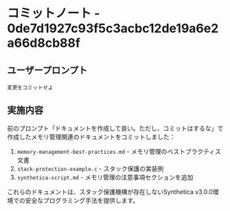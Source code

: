 # コミットノート - 0de7d1927c93f5c3acbc12de19a6e2a66d8cb88f

## ユーザープロンプト

```
変更をコミットせよ
```

## 実施内容

前のプロンプト「ドキュメントを作成して良い。ただし、コミットはするな」で作成したメモリ管理関連のドキュメントをコミットしました：

1. `memory-management-best-practices.md` - メモリ管理のベストプラクティス文書
2. `stack-protection-example.c` - スタック保護の実装例
3. `synthetica-script.md` - メモリ管理の注意事項セクションを追加

これらのドキュメントは、スタック保護機構が存在しないSynthetica v3.0.0環境での安全なプログラミング手法を提供します。

